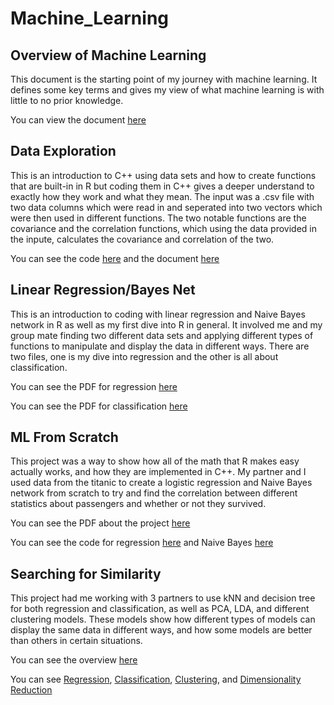 # Machine_Learning

## Overview of Machine Learning

This document is the starting point of my journey with machine learning. It defines
some key terms and gives my view of what machine learning is with little to 
no prior knowledge.

You can view the document [here](Overview_of_ML.pdf)


## Data Exploration
This is an introduction to C++ using data sets and how to create functions that are 
built-in in R but coding them in C++ gives a deeper understand to exactly how they work
and what they mean. The input was a .csv file with two data columns which were read in
and seperated into two vectors which were then used in different functions. The two
notable functions are the covariance and the correlation functions, which using the 
data provided in the inpute, calculates the covariance and correlation of the two.

You can see the code [here](data_exploration.cpp) and the document [here](Data_Exploration.pdf)


## Linear Regression/Bayes Net
This is an introduction to coding with linear regression and Naive Bayes network in R
as well as my first dive into R in general. It involved me and my group mate finding two
different data sets and applying different types of functions to manipulate and display
the data in different ways. There are two files, one is my dive into regression and the 
other is all about classification.

You can see the PDF for regression [here](Regression.pdf)

You can see the PDF for classification [here](Classification.pdf)


## ML From Scratch
This project was a way to show how all of the math that R makes easy actually works, and
how they are implemented in C++. My partner and I used data from the titanic to create
a logistic regression and Naive Bayes network from scratch to try and find the correlation
between different statistics about passengers and whether or not they survived.

You can see the PDF about the project [here](ML_From_Scratch_Documentation.pdf)

You can see the code for regression [here](Logistic_Regression.cpp) and Naive Bayes [here](Naive_Bayes.cpp)


## Searching for Similarity
This project had me working with 3 partners to use kNN and decision tree for both
regression and classification, as well as PCA, LDA, and different clustering models. These
models show how different types of models can display the same data in different ways, and 
how some models are better than others in certain situations.

You can see the overview [here](Searching_for_Similarity/Searching_for_Similarity.pdf)

You can see [Regression](Searching_for_Similarity/Regression.pdf), [Classification](Searching_for_Similarity/Classification.pdf), [Clustering](Searching_for_Similarity/Clustering.pdf), and [Dimensionality Reduction](Searching_for_Similarity/Dimensionality_Reduction.pdf)

